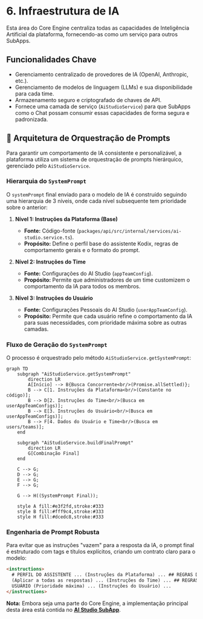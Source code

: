 # 6. Infraestrutura de IA

Esta área do Core Engine centraliza todas as capacidades de Inteligência Artificial da plataforma, fornecendo-as como um serviço para outros SubApps.

## Funcionalidades Chave

- Gerenciamento centralizado de provedores de IA (OpenAI, Anthropic, etc.).
- Gerenciamento de modelos de linguagem (LLMs) e sua disponibilidade para cada time.
- Armazenamento seguro e criptografado de chaves de API.
- Fornece uma camada de serviço (`AiStudioService`) para que SubApps como o Chat possam consumir essas capacidades de forma segura e padronizada.

## 🚀 Arquitetura de Orquestração de Prompts

Para garantir um comportamento de IA consistente e personalizável, a plataforma utiliza um sistema de orquestração de prompts hierárquico, gerenciado pelo `AiStudioService`.

### Hierarquia do `SystemPrompt`

O `systemPrompt` final enviado para o modelo de IA é construído seguindo uma hierarquia de 3 níveis, onde cada nível subsequente tem prioridade sobre o anterior:

1.  **Nível 1: Instruções da Plataforma (Base)**

    - **Fonte:** Código-fonte (`packages/api/src/internal/services/ai-studio.service.ts`).
    - **Propósito:** Define o perfil base do assistente Kodix, regras de comportamento gerais e o formato do prompt.

2.  **Nível 2: Instruções do Time**

    - **Fonte:** Configurações do AI Studio (`appTeamConfig`).
    - **Propósito:** Permite que administradores de um time customizem o comportamento da IA para todos os membros.

3.  **Nível 3: Instruções do Usuário**
    - **Fonte:** Configurações Pessoais do AI Studio (`userAppTeamConfig`).
    - **Propósito:** Permite que cada usuário refine o comportamento da IA para suas necessidades, com prioridade máxima sobre as outras camadas.

### Fluxo de Geração do `SystemPrompt`

O processo é orquestrado pelo método `AiStudioService.getSystemPrompt`:

```mermaid
graph TD
    subgraph "AiStudioService.getSystemPrompt"
        direction LR
        A[Início] --> B{Busca Concorrente<br/>(Promise.allSettled)};
        B --> C[1. Instruções da Plataforma<br/>(Constante no código)];
        B --> D[2. Instruções do Time<br/>(Busca em userAppTeamConfigs)];
        B --> E[3. Instruções do Usuário<br/>(Busca em userAppTeamConfigs)];
        B --> F[4. Dados do Usuário e Time<br/>(Busca em users/teams)];
    end

    subgraph "AiStudioService.buildFinalPrompt"
        direction LR
        G[Combinação Final]
    end

    C --> G;
    D --> G;
    E --> G;
    F --> G;

    G --> H((SystemPrompt Final));

    style A fill:#e3f2fd,stroke:#333
    style B fill:#fff9c4,stroke:#333
    style H fill:#dcedc8,stroke:#333
```

### Engenharia de Prompt Robusta

Para evitar que as instruções "vazem" para a resposta da IA, o prompt final é estruturado com tags e títulos explícitos, criando um contrato claro para o modelo:

```html
<instructions>
  # PERFIL DO ASSISTENTE ... (Instruções da Plataforma) ... ## REGRAS DO TIME
  (Aplicar a todas as respostas) ... (Instruções do Time) ... ## REGRAS DO
  USUÁRIO (Prioridade máxima) ... (Instruções do Usuário) ...
</instructions>
```

**Nota:** Embora seja uma parte do Core Engine, a implementação principal desta área está contida no **[AI Studio SubApp](../../subapps/ai-studio/README.md)**.
